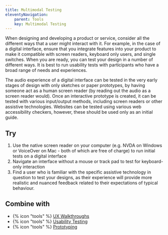 ```yaml
---
title: Multimodal Testing
eleventyNavigation:
    parent: Tools
    key: Multimodal Testing
---
```


When designing and developing a product or service, consider all the different ways that a user might interact with it.
For example, in the case of a digital interface, ensure that you integrate features into your product to make it
compatible with screen readers, keyboard only users, and single switches. When you are ready, you can test your design
in a number of different ways. It is best to run usability tests with participants who have a broad range of needs and
experiences.

The audio experience of a digital interface can be tested in the very early stages of design with only sketches or paper
prototypes, by having someone act as a human screen reader (by reading out the audio as a screen reader would). Once an
interactive prototype is created, it can be tested with various input/output methods, including screen readers or other
assistive technologies. Websites can be tested using various web accessibility checkers, however, these should be used
only as an initial guide.

## Try

1. Use the native screen reader on your computer (e.g. NVDA on Windows or VoiceOver on Mac - both of which are free of
   charge) to run initial tests on a digital interface
2. Navigate an interface without a mouse or track pad to test for keyboard-only interaction
3. Find a user who is familiar with the specific assistive technology in question to test your designs, as their
   experience will provide more realistic and nuanced feedback related to their expectations of typical behaviour.

## Combine with

* {% icon "tools" %} [UX Walkthroughs](../../tools/ux-walkthroughs/)
* {% icon "tools" %} [Usability Testing](../../tools/usability-testing/tools/UsabilityTesting)
* {% icon "tools" %} [Prototyping](../../tools/prototyping/)
